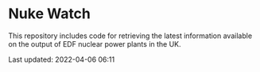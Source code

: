 # Nuke Watch

This repository includes code for retrieving the latest information available on the output of EDF nuclear power plants in the UK.

Last updated: 2022-04-06 06:11